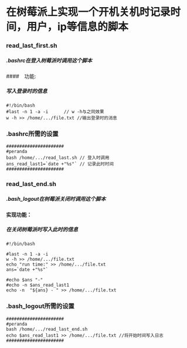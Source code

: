 # 在树莓派上实现一个开机关机时记录时间，用户，ip等信息的脚本





### read_last_first.sh

##### 		.bashrc在登入树莓派时调用这个脚本



####　功能:

##### 		写入登录时的信息



```shell
#!/bin/bash
#last -n 1 -a -i      // w -h与之同效果
w -h >> /home/.../file.txt //输出登录时的消息
```





### .bashrc所需的设置

```shell
######################
#peranda
bash /home/.../read_last.sh // 登入时调用
ans_read_last1=`date +"%s"` // 记录此时时间
######################
```



### read_last_end.sh

##### 		.bash_logout在树莓派关闭时调用这个脚本



#### 实现功能：

##### 		在关闭树莓派时写入此时的信息



```shell
#!/bin/bash

#last -n 1 -a -i 
w -h >> /home/.../file.txt
echo "run time:" >> /home/.../file.txt
ans=`date +"%s"`

#echo $ans "-" 
#echo -n $ans_read_last1
echo -n  "${ans} - " >> /home/.../file.txt

```





### .bash_logout所需的设置

```shell
######################
#peranda
bash /home/.../read_last_end.sh
echo $ans_read_last1 >> /home/.../file.txt //将开始时间写入日志
######################
```

